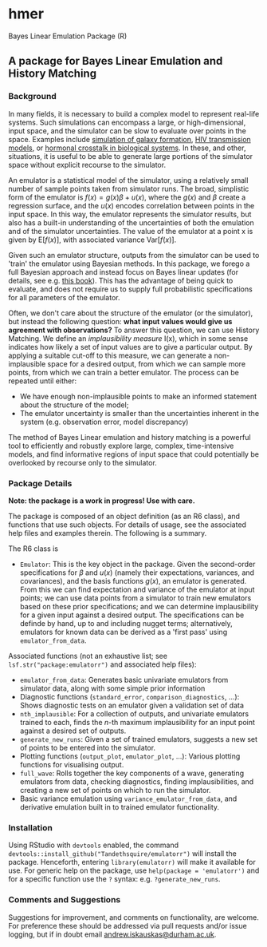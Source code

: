 # hmer
Bayes Linear Emulation Package (R)

## A package for Bayes Linear Emulation and History Matching ##

### Background ###
In many fields, it is necessary to build a complex model to represent real-life systems. Such simulations can encompass a large, or high-dimensional, input space, and the simulator can be slow to evaluate over points in the space. Examples include [simulation of galaxy formation](http://dro.dur.ac.uk/15070/), [HIV transmission models](http://dro.dur.ac.uk/22952/), or [hormonal crosstalk in biological systems](https://arxiv.org/abs/1801.01538). In these, and other, situations, it is useful to be able to generate large portions of the simulator space without explicit recourse to the simulator.

An emulator is a statistical model of the simulator, using a relatively small number of sample points taken from simulator runs. The broad, simplistic form of the emulator is $f(x) = g(x)\beta + u(x)$, where the $g(x)$ and $\beta$ create a regression surface, and the $u(x)$ encodes correlation between points in the input space. In this way, the emulator represents the simulator results, but also has a built-in understanding of the uncertainties of both the emulation and of the simulator uncertainties. The value of the emulator at a point x is given by $\text{E}[f(x)]$, with associated variance $\text{Var}[f(x)]$.

Given such an emulator structure, outputs from the simulator can be used to 'train' the emulator using Bayesian methods. In this package, we forego a full Bayesian approach and instead focus on Bayes linear updates (for details, see e.g. [this book](https://onlinelibrary.wiley.com/doi/book/10.1002/9780470065662)). This has the advantage of being quick to evaluate, and does not require us to supply full probabilistic specifications for all parameters of the emulator.

Often, we don't care about the structure of the emulator (or the simulator), but instead the following question: **what input values would give us agreement with observations?** To answer this question, we can use History Matching. We define an *implausibility measure* I(x), which in some sense indicates how likely a set of input values are to give a particular output. By applying a suitable cut-off to this measure, we can generate a non-implausible space for a desired output, from which we can sample more points, from which we can train a better emulator. The process can be repeated until either:
- We have enough non-implausible points to make an informed statement about the structure of the model;
- The emulator uncertainty is smaller than the uncertainties inherent in the system (e.g. observation error, model discrepancy)

The method of Bayes Linear emulation and history matching is a powerful tool to efficiently and robustly explore large, complex, time-intensive models, and find informative regions of input space that could potentially be overlooked by recourse only to the simulator.

### Package Details ###
**Note: the package is a work in progress! Use with care.**

The package is composed of an object definition (as an R6 class), and functions that use such objects. For details of usage, see the associated help files and examples therein. The following is a summary.

 The R6 class is
- ``Emulator``: This is the key object in the package. Given the second-order specifications for $\beta$ and $u(x)$ (namely their expectations, variances, and covariances), and the basis functions $g(x)$, an emulator is generated. From this we can find expectation and variance of the emulator at input points; we can use data points from a simulator to train new emulators based on these prior specifications; and we can determine implausibility for a given input against a desired output. The specifications can be definde by hand, up to and including nugget terms; alternatively, emulators for known data can be derived as a 'first pass' using `emulator_from_data`.

Associated functions (not an exhaustive list; see ``lsf.str("package:emulatorr")`` and associated help files):
- ``emulator_from_data``: Generates basic univariate emulators from simulator data, along with some simple prior information
- Diagnostic functions (``standard_error``, ``comparison_diagnostics``, ...): Shows diagnostic tests on an emulator given a validation set of data
- ``nth_implausible``: For a collection of outputs, and univariate emulators trained to each, finds the $n$-th maximum implausibility for an input point against a desired set of outputs.
- ``generate_new_runs``: Given a set of trained emulators, suggests a new set of points to be entered into the simulator.
- Plotting functions (``output_plot``, ``emulator_plot``, ...): Various plotting functions for visualising output.
- ``full_wave``: Rolls together the key components of a wave, generating emulators from data, checking diagnostics, finding implausibilities, and creating a new set of points on which to run the simulator.
- Basic variance emulation using `variance_emulator_from_data`, and derivative emulation built in to trained emulator functionality.

### Installation ###
Using RStudio with ``devtools`` enabled, the command ``devtools::install_github("Tandethsquire/emulatorr")`` will install the package. Henceforth, entering ``library(emulatorr)`` will make it available for use. For generic help on the package, use ``help(package = 'emulatorr')`` and for a specific function use the ``?`` syntax: e.g. ``?generate_new_runs``.

### Comments and Suggestions ###
Suggestions for improvement, and comments on functionality, are welcome. For preference these should be addressed via pull requests and/or issue logging, but if in doubt email andrew.iskauskas@durham.ac.uk.
